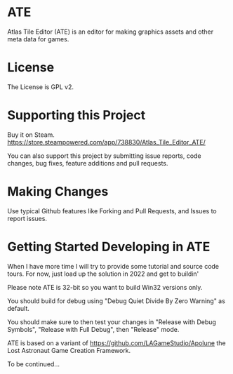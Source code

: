 # ATE
Atlas Tile Editor (ATE) is an editor for making graphics assets and other meta data for games.

# License

The License is GPL v2.  

# Supporting this Project

Buy it on Steam.  https://store.steampowered.com/app/738830/Atlas_Tile_Editor_ATE/

You can also support this project by submitting issue reports, code changes, bug fixes, feature additions and pull requests.

# Making Changes

Use typical Github features like Forking and Pull Requests, and Issues to report issues.

# Getting Started Developing in ATE

When I have more time I will try to provide some tutorial and source code tours.  For now, just load up the solution in 2022 and get to buildin'

Please note ATE is 32-bit so you want to build Win32 versions only.

You should build for debug using "Debug Quiet Divide By Zero Warning" as default. 

You should make sure to then test your changes in "Release with Debug Symbols", "Release with Full Debug", then "Release" mode.

ATE is based on a variant of https://github.com/LAGameStudio/Apolune the Lost Astronaut Game Creation Framework.

To be continued...

